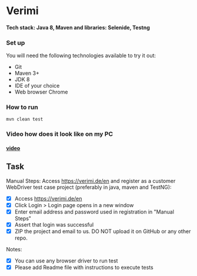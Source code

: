 # Verimi

#### Tech stack: Java 8, Maven and libraries: Selenide, Testng 

### Set up

You will need the following technologies available to try it out:
* Git
* Maven 3+
* JDK 8
* IDE of your choice 
* Web browser Chrome

### How to run 

```mvn clean test```


### Video how does it look like on my PC

#### [video](https://monosnap.com/file/aT8yiXrW1bbHyk6OGqOIVoq8ogeoWP)

## Task

Manual Steps: Access https://verimi.de/en and register as a customer
WebDriver test case project (preferably in java, maven and TestNG): 
 - [x] Access https://verimi.de/en
 - [x] Click Login > Login page opens in a new window
 - [x] Enter email address and password used in registration in "Manual Steps"
 - [x] Assert that login was successful
 - [x] ZIP the project and email to us. DO NOT upload it on GitHub or any other repo.

Notes:
 - [x] You can use any browser driver to run test
 - [x] Please add Readme file with instructions to execute tests